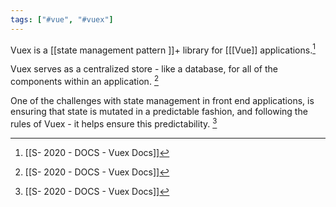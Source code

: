 ```yaml
---
tags: ["#vue", "#vuex"]
---
```

Vuex is a [[state management pattern ]]+ library for [[[Vue]] applications.[^4]
 
Vuex serves as a centralized store - like a database, for all of the components within an application. [^4]

One of the challenges with state management in front end applications, is ensuring that state is mutated in a predictable fashion, and following the rules of Vuex - it helps ensure this predictability. [^4]


[^4]: [[S- 2020 - DOCS - Vuex Docs]]